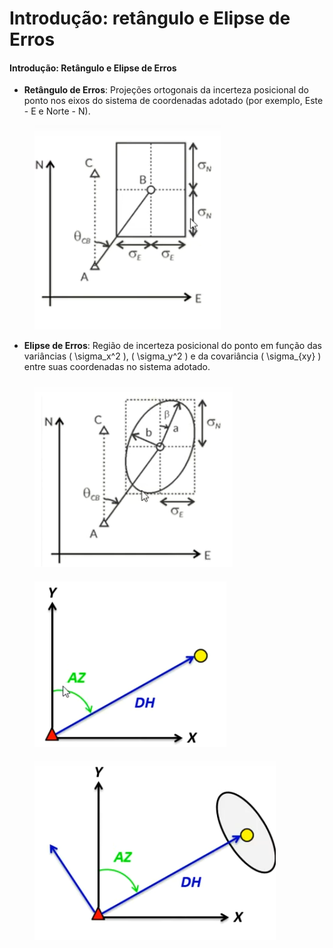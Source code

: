 # Introdução: retângulo e Elipse de Erros

#### Introdução: Retângulo e Elipse de Erros

* **Retângulo de Erros**: Projeções ortogonais da incerteza posicional do ponto nos eixos do sistema de coordenadas adotado (por exemplo, Este - E e Norte - N).

<figure><img src="../.gitbook/assets/image.png" alt=""><figcaption></figcaption></figure>

* **Elipse de Erros**: Região de incerteza posicional do ponto em função das variâncias ( \sigma\_x^2 ), ( \sigma\_y^2 ) e da covariância ( \sigma\_{xy} ) entre suas coordenadas no sistema adotado.

####

<figure><img src="../.gitbook/assets/image (1).png" alt=""><figcaption></figcaption></figure>

####

<figure><img src="../.gitbook/assets/image (2).png" alt=""><figcaption></figcaption></figure>

<figure><img src="../.gitbook/assets/image (3).png" alt=""><figcaption></figcaption></figure>
